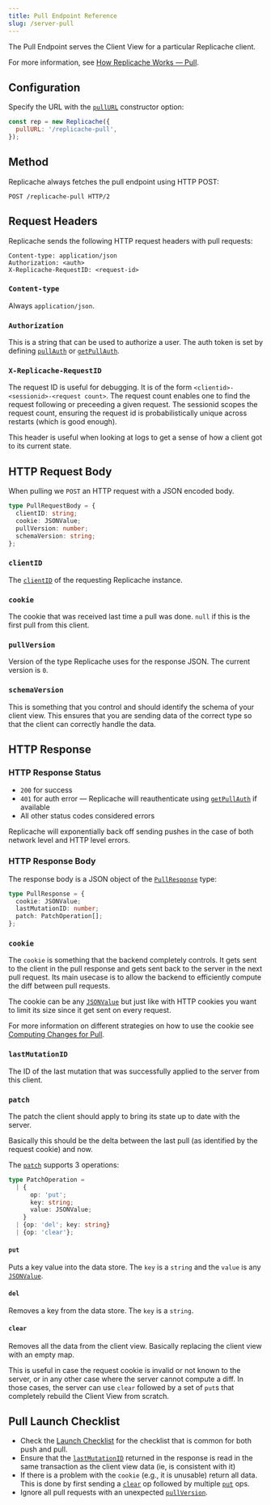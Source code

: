 ```yaml
---
title: Pull Endpoint Reference
slug: /server-pull
---
```


The Pull Endpoint serves the Client View for a particular Replicache client.

For more information, see [How Replicache Works — Pull](how-it-works#%E2%91%A0-pull).

## Configuration

Specify the URL with the [`pullURL`](api/interfaces/replicacheoptions#pullurl) constructor option:

```js
const rep = new Replicache({
  pullURL: '/replicache-pull',
});
```

## Method

Replicache always fetches the pull endpoint using HTTP POST:

```http
POST /replicache-pull HTTP/2
```

## Request Headers

Replicache sends the following HTTP request headers with pull requests:

```http
Content-type: application/json
Authorization: <auth>
X-Replicache-RequestID: <request-id>
```

### `Content-type`

Always `application/json`.

### `Authorization`

This is a string that can be used to authorize a user. The auth token is set
by defining [`pullAuth`](api/interfaces/replicacheoptions#pullauth) or [`getPullAuth`](api/classes/replicache#getpullauth).

### `X-Replicache-RequestID`

The request ID is useful for debugging. It is of the form
`<clientid>-<sessionid>-<request count>`. The request count enables one to find
the request following or preceeding a given request. The sessionid scopes the
request count, ensuring the request id is probabilistically unique across
restarts (which is good enough).

This header is useful when looking at logs to get a sense of how a client got to
its current state.

## HTTP Request Body

When pulling we `POST` an HTTP request with a JSON encoded body.

```ts
type PullRequestBody = {
  clientID: string;
  cookie: JSONValue;
  pullVersion: number;
  schemaVersion: string;
};
```

### `clientID`

The [`clientID`](api/classes/replicache#clientid) of the requesting Replicache instance.

### `cookie`

The cookie that was received last time a pull was done. `null` if this is the first pull from this client.

### `pullVersion`

Version of the type Replicache uses for the response JSON. The current version is `0`.

### `schemaVersion`

This is something that you control and should identify the schema of your client
view. This ensures that you are sending data of the correct type so that the
client can correctly handle the data.

## HTTP Response

### HTTP Response Status

* `200` for success
* `401` for auth error — Replicache will reauthenticate using [`getPullAuth`](api/classes/replicache#getpullauth) if available
* All other status codes considered errors

Replicache will exponentially back off sending pushes in the case of both network level and HTTP level errors.

### HTTP Response Body

The response body is a JSON object of the [`PullResponse`](api#pullresponse) type:

```ts
type PullResponse = {
  cookie: JSONValue;
  lastMutationID: number;
  patch: PatchOperation[];
};
```

### `cookie`

The `cookie` is something that the backend completely controls. It gets sent to
the client in the pull response and gets sent back to the server in the next
pull request. Its main usecase is to allow the backend to efficiently compute
the diff between pull requests.

The cookie can be any [`JSONValue`](api#jsonvalue) but just like with HTTP cookies
you want to limit its size since it get sent on every request.

For more information on different strategies on how to use the cookie see [Computing Changes for Pull](#TODO).

### `lastMutationID`

The ID of the last mutation that was successfully applied to the server from this client.

### `patch`

The patch the client should apply to bring its state up to date with the server.

Basically this should be the delta between the last pull (as identified by the request cookie) and now.

The [`patch`](api#patchoperation) supports 3 operations:

```ts
type PatchOperation =
  | {
      op: 'put';
      key: string;
      value: JSONValue;
    }
  | {op: 'del'; key: string}
  | {op: 'clear'};
```

#### `put`

Puts a key value into the data store. The `key` is a `string` and the `value` is
any [`JSONValue`](api#jsonvalue).

#### `del`

Removes a key from the data store. The `key` is a `string`.

#### `clear`

Removes all the data from the client view. Basically replacing the client view
with an empty map.

This is useful in case the request cookie is invalid or not known to the server, or in any other case where the server cannot compute a diff. In those cases, the server can use `clear` followed by a set of `put`s that completely rebuild the Client View from scratch.

## Pull Launch Checklist

- Check the [Launch Checklist](launch-checklist#all-endpoints) for the checklist
  that is common for both push and pull.
- Ensure that the [`lastMutationID`](#lastmutationid-1) returned in the response
  is read in the same transaction as the client view data (ie, is consistent
  with it)
- If there is a problem with the `cookie` (e.g., it is unusable) return all
  data. This is done by first sending a [`clear`](#clear) op followed by
  multiple [`put`](#put) ops.
- Ignore all pull requests with an unexpected
  [`pullVersion`](server-pull#pullversion).
